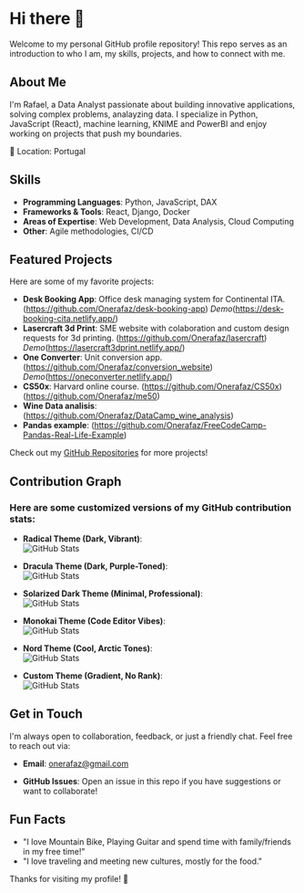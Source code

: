 # Hi there 👋
Welcome to my personal GitHub profile repository! This repo serves as an introduction to who I am, my skills, projects, and how to connect with me.

## About Me

I'm Rafael, a Data Analyst passionate about building innovative applications, solving complex problems, analayzing data. I specialize in Python, JavaScript (React), machine learning, KNIME and PowerBI and enjoy working on projects that push my boundaries.

📍 Location: Portugal
<!--
📧 Email: onerafaz@gmail.com
🔗 LinkedIn: [Your LinkedIn URL]
🌐 Website/Blog: [Your website or portfolio URL, if applicable]
-->
## Skills

- **Programming Languages**: Python, JavaScript, DAX
- **Frameworks & Tools**: React, Django, Docker
- **Areas of Expertise**: Web Development, Data Analysis, Cloud Computing
- **Other**: Agile methodologies, CI/CD

## Featured Projects

Here are some of my favorite projects:

- **Desk Booking App**: Office desk managing system for Continental ITA. (https://github.com/Onerafaz/desk-booking-app) *Demo*(https://desk-booking-cita.netlify.app/)
- **Lasercraft 3d Print**: SME website with colaboration and custom design requests for 3d printing. (https://github.com/Onerafaz/lasercraft) *Demo*(https://lasercraft3dprint.netlify.app/)
- **One Converter**: Unit conversion app. (https://github.com/Onerafaz/conversion_website) *Demo*(https://oneconverter.netlify.app/)
- **CS50x**: Harvard online course. (https://github.com/Onerafaz/CS50x) (https://github.com/Onerafaz/me50)
- **Wine Data analisis**: (https://github.com/Onerafaz/DataCamp_wine_analysis)
- **Pandas example**: (https://github.com/Onerafaz/FreeCodeCamp-Pandas-Real-Life-Example)

Check out my [GitHub Repositories](https://github.com/[onerafaz]?tab=repositories) for more projects!

## Contribution Graph
### Here are some customized versions of my GitHub contribution stats:

- **Radical Theme (Dark, Vibrant)**:  
  ![GitHub Stats](https://github-readme-stats.vercel.app/api?username=onerafaz&show_icons=true&theme=radical)

- **Dracula Theme (Dark, Purple-Toned)**:  
  ![GitHub Stats](https://github-readme-stats.vercel.app/api?username=onerafaz&show_icons=true&theme=dracula)

- **Solarized Dark Theme (Minimal, Professional)**:  
  ![GitHub Stats](https://github-readme-stats.vercel.app/api?username=onerafaz&show_icons=true&theme=solarized-dark)

- **Monokai Theme (Code Editor Vibes)**:  
  ![GitHub Stats](https://github-readme-stats.vercel.app/api?username=onerafaz&show_icons=true&theme=monokai)

- **Nord Theme (Cool, Arctic Tones)**:  
  ![GitHub Stats](https://github-readme-stats.vercel.app/api?username=onerafaz&show_icons=true&theme=nord)

- **Custom Theme (Gradient, No Rank)**:  
  ![GitHub Stats](https://github-readme-stats.vercel.app/api?username=onerafaz&show_icons=true&bg_color=linear-gradient(45deg,%23ff6b6b,%234ecdc4)&title_color=000000&text_color=000000&hide_rank=true)

## Get in Touch

I'm always open to collaboration, feedback, or just a friendly chat. Feel free to reach out via:

- **Email**: onerafaz@gmail.com
<!--
- **Twitter/X**: [Your Twitter/X handle]
-->
- **GitHub Issues**: Open an issue in this repo if you have suggestions or want to collaborate!

## Fun Facts

- "I love Mountain Bike, Playing Guitar and spend time with family/friends in my free time!"
- "I love traveling and meeting new cultures, mostly for the food."

Thanks for visiting my profile! 🚀
<!--
**Onerafaz/Onerafaz** is a ✨ _special_ ✨ repository because its `README.md` (this file) appears on your GitHub profile.

Here are some ideas to get you started:

- 🔭 I’m currently working on ...
- 🌱 I’m currently learning ...
- 👯 I’m looking to collaborate on ...
- 🤔 I’m looking for help with ...
- 💬 Ask me about ...
- 📫 How to reach me: ...
- 😄 Pronouns: ...
- ⚡ Fun fact: ...
-->
